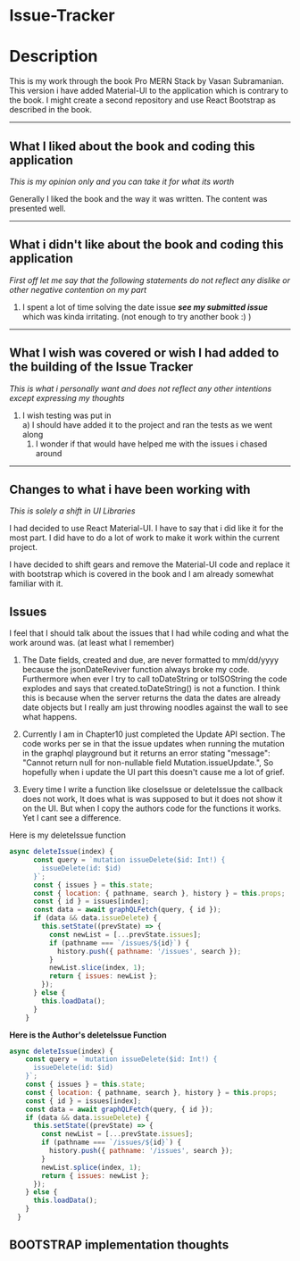 # Issue-Tracker

# Description
This is my work through the book Pro MERN Stack by Vasan Subramanian. This version i have added Material-UI to the application which is contrary to the book. I might create a second repository and use React Bootstrap as described in the book.

---

## What I liked about the book and coding this application

*This is my opinion only and you can take it for what its worth*

Generally I liked the book and the way it was written. The content was presented well. 

---

## What i didn't like about the book and coding this application

*First off let me say that the following statements do not reflect any dislike or other negative contention on my part*

1) I spent a lot of time solving the date issue ***see my submitted issue*** which was kinda irritating. (not enough to try another book :) )

---

## What I wish was covered or wish I had added to the building of the Issue Tracker

*This is what i personally want and does not reflect any other intentions except expressing my thoughts*

1) I wish testing was put in  
  a) I should have added it to the project and ran the tests as we went along  
    1) I wonder if that would have helped me with the issues i chased around

---

## Changes to what i have been working with

*This is solely a shift in UI Libraries*

I had decided to use React Material-UI. I have to say that i did like it for the most part. I did have to do a lot of work to make it work within the current project.

I have decided to shift gears and remove the Material-UI code and replace it with bootstrap which is covered in the book and I am already somewhat familiar with it.

## Issues

I feel that I should talk about the issues that I had while coding and what the work around was. (at least what I remember)

1) The Date fields, created and due, are never formatted to mm/dd/yyyy because the jsonDateReviver function always broke my code. Furthermore when ever I try to call toDateString or toISOString the code explodes and says that created.toDateString() is not a function. I think this is because when the server returns the data the dates are already date objects but I really am just throwing noodles against the wall to see what happens.

2) Currently I am in Chapter10 just completed the Update API section. The code works per se in that the issue updates when running the mutation in the graphql playground but it returns an error stating "message": "Cannot return null for non-nullable field Mutation.issueUpdate.", So hopefully when i update the UI part this doesn't cause me a lot of grief.  
3) Every time I write a function like closeIssue or deleteIssue the callback does not work, It does what is was supposed to but it does not show it on the UI. But when I copy the authors code for the functions it works. Yet I cant see a difference.

Here is my deleteIssue function  
```javascript
async deleteIssue(index) {    
      const query = `mutation issueDelete($id: Int!) {    
        issueDelete(id: $id)    
      }`;    
      const { issues } = this.state;    
      const { location: { pathname, search }, history } = this.props;    
      const { id } = issues[index];    
      const data = await graphQLFetch(query, { id });    
      if (data && data.issueDelete) {    
        this.setState((prevState) => {    
          const newList = [...prevState.issues];    
          if (pathname === `/issues/${id}`) {    
            history.push({ pathname: '/issues', search });    
          }    
          newList.slice(index, 1);    
          return { issues: newList };    
        });    
      } else {    
        this.loadData();    
      }    
    }
```
    

**Here is the Author's deleteIssue Function**

```javascript
async deleteIssue(index) {
    const query = `mutation issueDelete($id: Int!) {
      issueDelete(id: $id)
    }`;
    const { issues } = this.state;
    const { location: { pathname, search }, history } = this.props;
    const { id } = issues[index];
    const data = await graphQLFetch(query, { id });
    if (data && data.issueDelete) {
      this.setState((prevState) => {
        const newList = [...prevState.issues];
        if (pathname === `/issues/${id}`) {
          history.push({ pathname: '/issues', search });
        }
        newList.splice(index, 1);
        return { issues: newList };
      });
    } else {
      this.loadData();
    }
  } 
  ```
  
  ## BOOTSTRAP implementation thoughts

  
